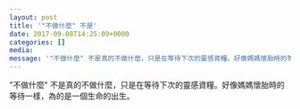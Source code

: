 ```yaml
---
layout: post
title: '"不做什麼" 不是' 
date: 2017-09-08T14:25:09+0000 
categories: [] 
media:
message: '"不做什麼" 不是真的不做什麼，只是在等待下次的靈感資糧。好像媽媽懷胎時的等待一樣，為的是一個生命的出生。'  
---
```


"不做什麼" 不是真的不做什麼，只是在等待下次的靈感資糧。好像媽媽懷胎時的等待一樣，為的是一個生命的出生。


 
